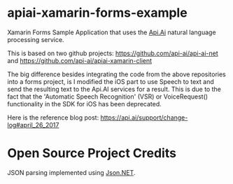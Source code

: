 # apiai-xamarin-forms-example

Xamarin Forms Sample Application that uses the [Api.Ai](https://github.com/api-ai) natural language processing service.  

This is based on two github projects: 
https://github.com/api-ai/api-ai-net and 
https://github.com/api-ai/apiai-xamarin-client

The big difference besides integrating the code from the above repositories into a forms project, is I modified the iOS part to use Speech to text and send the resulting text to the Api.AI services for a result.  This is due to the fact that the 'Automatic Speech Recognition' (VSR) or VoiceRequest() functionality in the SDK for iOS has been deprecated.

Here is the reference blog post: https://api.ai/support/change-log#april_26_2017


# Open Source Project Credits

JSON parsing implemented using [Json.NET](https://github.com/JamesNK/Newtonsoft.Json).
